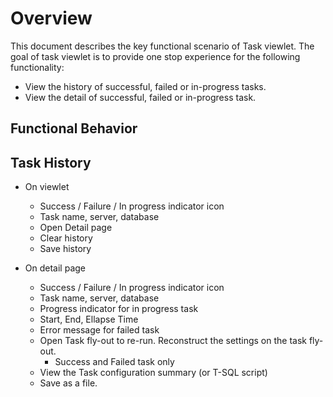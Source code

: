 # Overview

This document describes the key functional scenario of Task viewlet. The goal of task viewlet is to provide one stop experience for the following functionality:

- View the history of successful, failed or in-progress tasks.
- View the detail of successful, failed or in-progress task.

## Functional Behavior


## Task History

- On viewlet
  - Success / Failure / In progress indicator icon
  - Task name, server, database
  - Open Detail page
  - Clear history
  - Save history
  
- On detail page
  - Success / Failure / In progress indicator icon
  - Task name, server, database
  - Progress indicator for in progress task
  - Start, End, Ellapse Time
  - Error message for failed task
  - Open Task fly-out to re-run. Reconstruct the settings on the task fly-out.
    - Success and Failed task only
  - View the Task configuration summary (or T-SQL script)
  - Save as a file.
  
